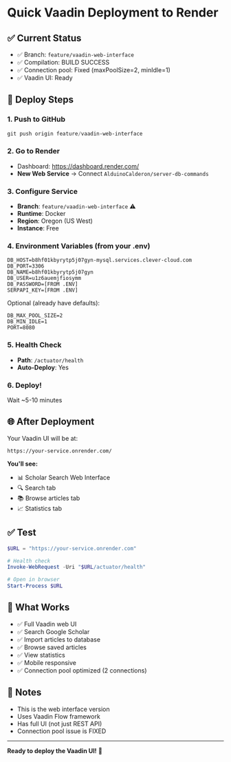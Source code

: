 # Quick Vaadin Deployment to Render

## ✅ Current Status
- ✅ Branch: `feature/vaadin-web-interface`
- ✅ Compilation: BUILD SUCCESS
- ✅ Connection pool: Fixed (maxPoolSize=2, minIdle=1)
- ✅ Vaadin UI: Ready

## 🚀 Deploy Steps

### 1. Push to GitHub
```powershell
git push origin feature/vaadin-web-interface
```

### 2. Go to Render
- Dashboard: https://dashboard.render.com/
- **New Web Service** → Connect `AlduinoCalderon/server-db-commands`

### 3. Configure Service
- **Branch**: `feature/vaadin-web-interface` ⚠️
- **Runtime**: Docker
- **Region**: Oregon (US West)
- **Instance**: Free

### 4. Environment Variables (from your .env)
```env
DB_HOST=b8hf01kbyrytp5j07gyn-mysql.services.clever-cloud.com
DB_PORT=3306
DB_NAME=b8hf01kbyrytp5j07gyn
DB_USER=u1z6auemjfiosymm
DB_PASSWORD=[FROM .ENV]
SERPAPI_KEY=[FROM .ENV]
```

Optional (already have defaults):
```env
DB_MAX_POOL_SIZE=2
DB_MIN_IDLE=1
PORT=8080
```

### 5. Health Check
- **Path**: `/actuator/health`
- **Auto-Deploy**: Yes

### 6. Deploy!
Wait ~5-10 minutes

## 🌐 After Deployment

Your Vaadin UI will be at:
```
https://your-service.onrender.com/
```

**You'll see:**
- 📊 Scholar Search Web Interface
- 🔍 Search tab
- 📚 Browse articles tab
- 📈 Statistics tab

## ✅ Test
```powershell
$URL = "https://your-service.onrender.com"

# Health check
Invoke-WebRequest -Uri "$URL/actuator/health"

# Open in browser
Start-Process $URL
```

## 🎯 What Works
- ✅ Full Vaadin web UI
- ✅ Search Google Scholar
- ✅ Import articles to database
- ✅ Browse saved articles
- ✅ View statistics
- ✅ Mobile responsive
- ✅ Connection pool optimized (2 connections)

## 📝 Notes
- This is the web interface version
- Uses Vaadin Flow framework
- Has full UI (not just REST API)
- Connection pool issue is FIXED

---
**Ready to deploy the Vaadin UI!** 🎨
